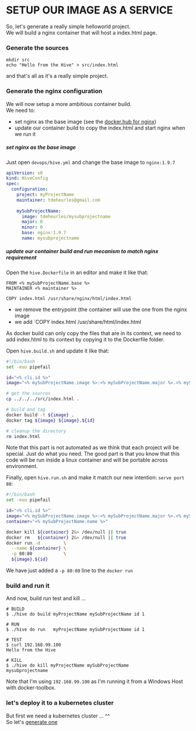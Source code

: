 # SETUP OUR IMAGE AS A SERVICE

So, let's generate a really simple helloworld project.  
We will build a nginx container that will host a index.html page.

### Generate the sources
```
mkdir src
echo "Hello from the Hive" > src/index.html
```

and that's all as it's a really simple project.

### Generate the nginx configuration

We will now setup a more ambitious container build.  
We need to:
- set nginx as the base image (see the [docker.hub for nginx](https://hub.docker.com/_/nginx/))
- update our container build to copy the index.html and start nginx when we run it

##### set nginx as the base image
Just open `devops/hive.yml` and change the base image to `nginx:1.9.7`
```yaml
apiVersion: v0
kind: HiveConfig
spec:
  configuration:
    project: myProjectName
    maintainer: tdeheurles@gmail.com
    
    mySubProjectName:
      image: tdeheurles/mysubprojectname
      major: 0
      minor: 0
      base: nginx:1.9.7
      name: mysubprojectname
```

##### update our container build and run mecanism to match nginx requirement
Open the `hive.Dockerfile` in an editor and make it like that:
```
FROM <% mySubProjectName.base %>
MAINTAINER <% maintainer %>

COPY index.html /usr/share/nginx/html/index.html
```
- we remove the entrypoint (the container will use the one from the nginx image
- we add `COPY index.html /usr/share/html/index.html

As docker build can only copy the files that are in its context, we need to add index.html to its context by copying it to the Dockerfile folder.

Open `hive.build.sh` and update it like that:
```bash
#!/bin/bash
set -euo pipefail

id="<% cli.id %>"
image="<% mySubProjectName.image %>:<% mySubProjectName.major %>.<% mySubProjectName.minor %>"

# get the sources
cp ../../../src/index.html .

# build and tag
docker build -t ${image} .
docker tag ${image} ${image}.${id}

# cleanup the directory
rm index.html
```
Note that this part is not automated as we think that each project will be special. Just do what you need. The good part is that you know that this code will be run inside a linux container and will be portable across environment.

Finally, open `hive.run.sh` and make it match our new intention: `serve port 80`:
```bash
#!/bin/bash
set -euo pipefail

id="<% cli.id %>"
image="<% mySubProjectName.image %>:<% mySubProjectName.major %>.<% mySubProjectName.minor %>"
container="<% mySubProjectName.name %>"

docker kill ${container} 2&> /dev/null || true
docker rm   ${container} 2&> /dev/null || true
docker run -d         \
  --name ${container} \
  -p 80:80            \
  ${image}.${id}
```
We have just added a `-p 80:80` line to the `docker run`

### build and run it
And now, build run test and kill ...
```
# BUILD
$ ./hive do build myProjectName mySubProjectName id 1

# RUN
$ ./hive do run   myProjectName mySubProjectName id 1

# TEST
$ curl 192.168.99.100
Hello from the Hive

# KILL
$ ./hive do kill myProjectName mySubProjectName
mysubprojectname
```
Note that I'm using `192.168.99.100` as I'm running it from a Windows Host with docker-toolbox.

### let's deploy it to a kubernetes cluster
But first we need a kubernetes cluster ... ^^  
So let's [generate one](part5.md)
